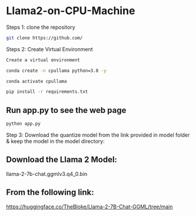 # Llama2-on-CPU-Machine
Steps 1:
clone the repository

```bash
git clone https://github.com/
```
Steps 2:
Create Virtual Environment
```bash
Create a virtual environment
```
```bash
conda create -n cpullama python=3.8 -y
```

```bash
conda activate cpullama
```

```bash
pip install -r requirements.txt
```

## Run app.py to see the web page
```bash
python app.py
```

Step 3:
Download the quantize model from the link provided in model folder & keep the model in the model directory:
## Download the Llama 2 Model:

llama-2-7b-chat.ggmlv3.q4_0.bin


## From the following link:
https://huggingface.co/TheBloke/Llama-2-7B-Chat-GGML/tree/main



